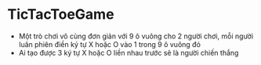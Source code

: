 # TicTacToeGame
- Một trò chơi vô cùng đơn giản với 9 ô vuông cho 2 người chơi, mỗi người luân phiên điền ký tự X hoặc O vào 1 trong 9 ô vuông đó
- Ai tạo được 3 ký tự X hoặc O liền nhau trước sẽ là người chiến thắng

